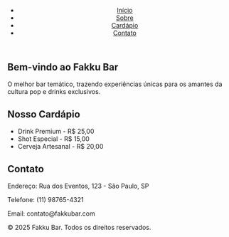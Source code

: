 <!DOCTYPE html>
<html lang="pt-br">
<head>
    <meta charset="UTF-8">
    <meta name="viewport" content="width=device-width, initial-scale=1.0">
    <title>Fakku Bar</title>
    <link rel="stylesheet" href="css/style.css">
    <script src="https://kit.fontawesome.com/a076d05399.js" crossorigin="anonymous"></script>
</head>
<body>
    <header>
        <nav>
            <ul>
                <li><a href="#">Início</a></li>
                <li><a href="#sobre">Sobre</a></li>
                <li><a href="#cardapio">Cardápio</a></li>
                <li><a href="#contato">Contato</a></li>
            </ul>
        </nav>
    </header>
    <section id="sobre">
        <h1>Bem-vindo ao Fakku Bar</h1>
        <p>O melhor bar temático, trazendo experiências únicas para os amantes da cultura pop e drinks exclusivos.</p>
    </section>
    <section id="cardapio">
        <h2>Nosso Cardápio</h2>
        <ul>
            <li>Drink Premium - R$ 25,00</li>
            <li>Shot Especial - R$ 15,00</li>
            <li>Cerveja Artesanal - R$ 20,00</li>
        </ul>
    </section>
    <section id="contato">
        <h2>Contato</h2>
        <p>Endereço: Rua dos Eventos, 123 - São Paulo, SP</p>
        <p>Telefone: (11) 98765-4321</p>
        <p>Email: contato@fakkubar.com</p>
    </section>
    <footer>
        <p>&copy; 2025 Fakku Bar. Todos os direitos reservados.</p>
    </footer>
    <script src="js/script.js"></script>
</body>
</html>
